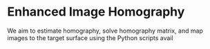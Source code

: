 # Enhanced Image Homography

We aim to estimate homography, solve homography matrix, and map images to the target surface using the Python scripts avail